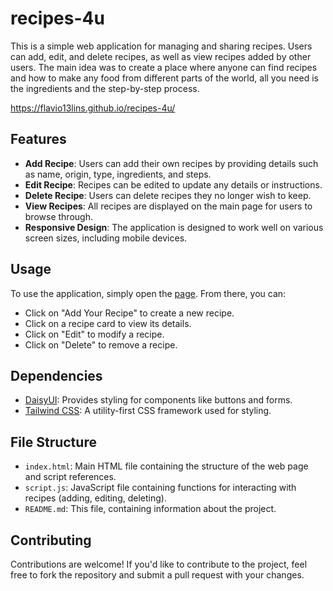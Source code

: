 # recipes-4u

This is a simple web application for managing and sharing recipes. Users can add, edit, and delete recipes, as well as view recipes added by other users. The main idea was to create a place where anyone can find recipes and how to make any food from different parts of the world, all you need is the ingredients and the step-by-step process.

https://flavio13lins.github.io/recipes-4u/

## Features

- **Add Recipe**: Users can add their own recipes by providing details such as name, origin, type, ingredients, and steps.
- **Edit Recipe**: Recipes can be edited to update any details or instructions.
- **Delete Recipe**: Users can delete recipes they no longer wish to keep.
- **View Recipes**: All recipes are displayed on the main page for users to browse through.
- **Responsive Design**: The application is designed to work well on various screen sizes, including mobile devices.

## Usage

To use the application, simply open the [page](https://flavio13lins.github.io/recipes-4u/). From there, you can:

- Click on "Add Your Recipe" to create a new recipe.
- Click on a recipe card to view its details.
- Click on "Edit" to modify a recipe.
- Click on "Delete" to remove a recipe.

## Dependencies

- [DaisyUI](https://daisyui.com/): Provides styling for components like buttons and forms.
- [Tailwind CSS](https://tailwindcss.com/): A utility-first CSS framework used for styling.

## File Structure

- `index.html`: Main HTML file containing the structure of the web page and script references.
- `script.js`: JavaScript file containing functions for interacting with recipes (adding, editing, deleting).
- `README.md`: This file, containing information about the project.

## Contributing

Contributions are welcome! If you'd like to contribute to the project, feel free to fork the repository and submit a pull request with your changes.
